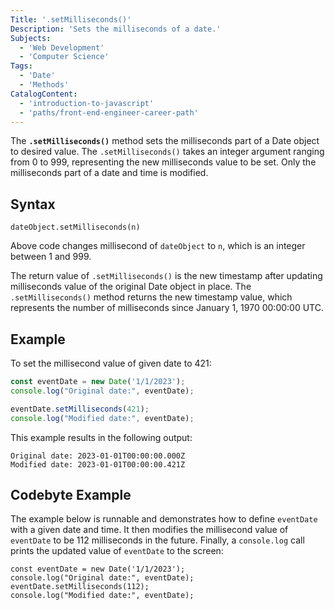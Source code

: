 ```yaml
---
Title: '.setMilliseconds()'
Description: 'Sets the milliseconds of a date.'
Subjects:
  - 'Web Development'
  - 'Computer Science'
Tags:
  - 'Date'
  - 'Methods'
CatalogContent:
  - 'introduction-to-javascript'
  - 'paths/front-end-engineer-career-path'
---
```


The **`.setMilliseconds()`** method sets the milliseconds part of a Date object to desired value. The `.setMilliseconds()` takes an integer argument ranging from 0 to 999, representing the new milliseconds value to be set. Only the milliseconds part of a date and time is modified. 

## Syntax

```pseudo
dateObject.setMilliseconds(n)
```

Above code changes millisecond of `dateObject` to `n`, which is an integer between 1 and 999.

The  return value of `.setMilliseconds()` is the new timestamp after updating milliseconds value of the original Date object in place. The `.setMilliseconds()` method returns the new timestamp value, which represents the number of milliseconds since January 1, 1970 00:00:00 UTC.

## Example

To set the millisecond value of given date to 421:

```js
const eventDate = new Date('1/1/2023');
console.log("Original date:", eventDate);

eventDate.setMilliseconds(421);
console.log("Modified date:", eventDate);
```

This example results in the following output:

```shell
Original date: 2023-01-01T00:00:00.000Z
Modified date: 2023-01-01T00:00:00.421Z
```

## Codebyte Example

The example below is runnable and demonstrates how to define `eventDate` with a given date and time. It then modifies the millisecond value of `eventDate` to be 112 milliseconds in the future. Finally, a `console.log` call prints the updated value of `eventDate` to the screen:

```codebyte/javascript
const eventDate = new Date('1/1/2023');
console.log("Original date:", eventDate); 
eventDate.setMilliseconds(112);
console.log("Modified date:", eventDate);
```
